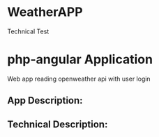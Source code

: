 # WeatherAPP
Technical Test 
# php-angular Application
Web app reading openweather api with user login
## App Description:

## Technical Description:
